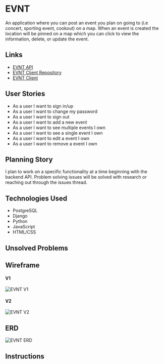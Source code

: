 # EVNT
An application where you can post an event you plan on going to (i.e concert, sporting event, cookout) on a map. When an event is created the location will be pinned on a map which you can click to view the information, delete, or update the event.

## Links
- [EVNT API]()
- [EVNT Client Repository](https://github.com/jnr0790/evnt-client)
- [EVNT Client]()


## User Stories
- As a user I want to sign in/up
- As a user I want to change my password
- As a user I want to sign out
- As a user I want to add a new event
- As a user I want to see multiple events I own
- As a user I want to see a single event I own
- As a user I want to edit a event I own
- As a user I want to remove a event I own

## Planning Story
I plan to work on a specific functionality at a time beginning with the backend API. Problem solving issues will be solved with research or reaching out through the issues thread.

## Technologies Used
- PostgreSQL
- Django
- Python
- JavaScript
- HTML/CSS

## Unsolved Problems

## Wireframe
#### V1
![EVNT V1](https://i.imgur.com/mCWqjIp.png)

#### V2
![EVNT V2](https://i.imgur.com/DMl7L3C.png)

## ERD
![EVNT ERD](https://i.imgur.com/y4IQCu6.png)

## Instructions
